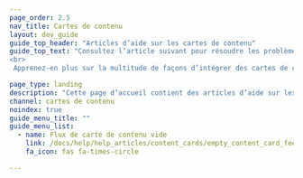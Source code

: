 ```yaml
---
page_order: 2.5
nav_title: Cartes de contenu
layout: dev_guide
guide_top_header: "Articles d’aide sur les cartes de contenu"
guide_top_text: "Consultez l’article suivant pour résoudre les problèmes sur les cartes de contenu. <br>
<br>
 Apprenez-en plus sur la multitude de façons d’intégrer des cartes de contenu dans vos campagnes et les Canvas dans la section <a href='/docs/user_guide/message_building_by_channel/content_cards/'>Content Cards</a> (Cartes de contenu) !"

page_type: landing
description: "Cette page d’accueil contient des articles d’aide sur les cartes de contenu."
channel: cartes de contenu
noindex: true
guide_menu_title: ""
guide_menu_list:
  - name: Flux de carte de contenu vide
    link: /docs/help/help_articles/content_cards/empty_content_card_feed/
    fa_icon: fas fa-times-circle

---
```

